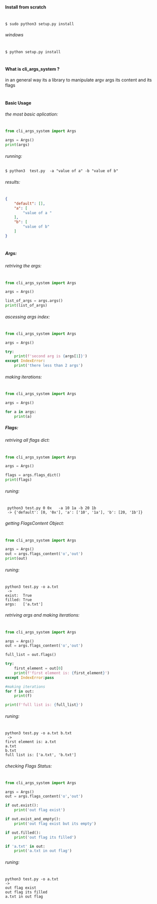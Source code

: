 
#### Install from scratch

# 
~~~ shel 
$ sudo python3 setup.py install
~~~
###### windows
# 
~~~ shel 
$ python setup.py install
~~~
#
#


#### What is cli_args_system ?
in an general way its a library to manipulate argv args its content and its flags 
#
#


#### Basic Usage 
###### the most basic aplication:
#
~~~~ python
from cli_args_system import Args

args = Args()
print(args)
~~~~
###### running:
~~~~ shel 
$ python3  test.py  -a "value of a" -b "value of b"
~~~~
###### results:
#
~~~ json
{
    "default": [],
    "a": [
        "value of a "
    ],
    "b": [
        "value of b"
    ]
}
~~~
#
#

##### Args:
###### retriving the args: 
#
~~~~python
from cli_args_system import Args

args = Args()

list_of_args = args.args()
print(list_of_args)
~~~~

###### ascessing args index:
#
~~~~python
from cli_args_system import Args

args = Args()

try:
    print(f'second arg is {args[1]}')
except IndexError:
    print('there less than 2 args')


~~~~
###### making iterations:
#
~~~~python
from cli_args_system import Args

args = Args()

for a in args:
    print(a)
~~~~


##### Flags:

###### retriving all flags dict:
#
~~~ python
from cli_args_system import Args

args = Args()

flags = args.flags_dict()
print(flags)
~~~
###### runing:
#
~~~ shell
 python3 test.py 0 0x   -a 10 1a -b 20 1b 
 -> {'default': [0, '0x'], 'a': ['10', '1a'], 'b': [20, '1b']}
~~~
###### getting FlagsContent Object:
#
~~~ python
from cli_args_system import Args

args = Args()
out = args.flags_content('o','out')
print(out)
~~~
###### runing:
#
~~~ shell
python3 test.py -o a.txt
 -> 
exist:  True
filled: True
args:   ['a.txt']
~~~

###### retriving args and making iterations:
#
~~~ python
from cli_args_system import Args

args = Args()
out = args.flags_content('o','out')

full_list = out.flags()

try:
    first_element = out[0]
    print(f'first element is: {first_element}')
except IndexError:pass 

#making iterations
for f in out:
    print(f)

print(f'full list is: {full_list}')
~~~
###### runing:
#
~~~ shell
python3 test.py -o a.txt b.txt
 -> 
first element is: a.txt
a.txt
b.txt
full list is: ['a.txt', 'b.txt']
~~~
###### checking Flags Status:
#
~~~ python
from cli_args_system import Args

args = Args()
out = args.flags_content('o','out')

if out.exist():
    print('out flag exist')

if out.exist_and_empty():
    print('out flag exist but its empty')

if out.filled():
    print('out flag its filled')

if 'a.txt' in out:
    print('a.txt in out flag')
~~~
###### runing:
#
~~~ shell
python3 test.py -o a.txt
->
out flag exist
out flag its filled
a.txt in out flag
~~~

